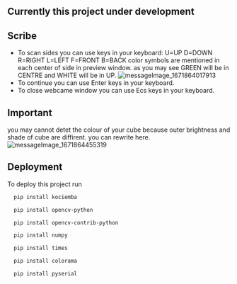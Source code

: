 ## Currently this project under development
## Scribe

- To scan sides you can use keys in your keyboard: U=UP D=DOWN R=RIGHT L=LEFT F=FRONT B=BACK
color symbols are mentioned in each center of side in preview window.
as you may see GREEN will be in CENTRE and WHITE will be in UP.
![messageImage_1671864017913](https://user-images.githubusercontent.com/106130274/209425135-417aadee-c131-4728-9de3-eb23d6ff876d.jpg)
- To continue you can use Enter keys in your keyboard.
- To close webcame window you can use Ecs keys in your keyboard.
## Important
you may cannot detet the colour of your cube because outer brightness and shade of cube are diffirent.
you can rewrite here.
![messageImage_1671864455319](https://user-images.githubusercontent.com/106130274/209425105-59109048-d0cf-48a5-ad97-23bff6c6b837.jpg)

## Deployment
To deploy this project run

```bash
  pip install kociemba
```
```bash
  pip install opencv-python
```
```bash
  pip install opencv-contrib-python
```
```bash
  pip install numpy
```
```bash
  pip install times
```
```bash
  pip install colorama
```
```bash
  pip install pyserial
```
